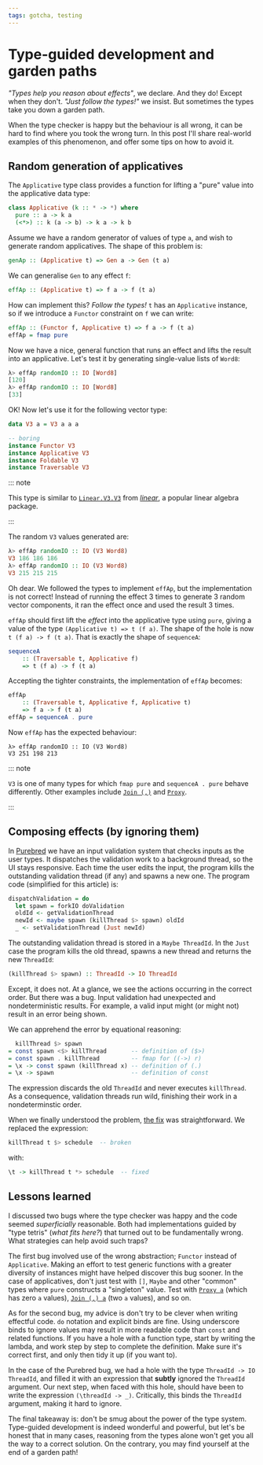 ```yaml
---
tags: gotcha, testing
---
```


# Type-guided development and garden paths

*"Types help you reason about effects"*, we declare.  And they do!
Except when they don't.  *"Just follow the types!"* we insist.  But
sometimes the types take you down a garden path.

When the type checker is happy but the behaviour is all wrong, it
can be hard to find where you took the wrong turn.  In this post
I'll share real-world examples of this phenomenon, and offer some
tips on how to avoid it.

## Random generation of applicatives

The `Applicative` type class provides a function for lifting a
"pure" value into the applicative data type:

```haskell
class Applicative (k :: * -> *) where
  pure :: a -> k a
  (<*>) :: k (a -> b) -> k a -> k b
```

Assume we have a random generator of values of type `a`, and wish to
generate random applicatives.  The shape of this problem is:

```haskell
genAp :: (Applicative t) => Gen a -> Gen (t a)
```

We can generalise `Gen` to any effect `f`:

```haskell
effAp :: (Applicative t) => f a -> f (t a)
```

How can implement this?  *Follow the types!*  `t` has an
`Applicative` instance, so if we introduce a `Functor` constraint on
`f` we can write:

```haskell
effAp :: (Functor f, Applicative t) => f a -> f (t a)
effAp = fmap pure
```

Now we have a nice, general function that runs an effect and lifts
the result into an applicative.  Let's test it by generating
single-value lists of `Word8`:

```haskell
λ> effAp randomIO :: IO [Word8]
[120]
λ> effAp randomIO :: IO [Word8]
[33]
```

OK!  Now let's use it for the following vector type:

```haskell
data V3 a = V3 a a a

-- boring
instance Functor V3
instance Applicative V3
instance Foldable V3
instance Traversable V3
```

::: note

This type is similar to [`Linear.V3.V3`][linear-v3-doc] from
[*linear*][linear-hackage], a popular linear algebra package.

:::

[linear-v3-doc]: https://hackage.haskell.org/package/linear-1.21.5/docs/Linear-V3.html#t:V3
[linear-hackage]: https://hackage.haskell.org/package/linear

The random `V3` values generated are:

```haskell
λ> effAp randomIO :: IO (V3 Word8)
V3 186 186 186
λ> effAp randomIO :: IO (V3 Word8)
V3 215 215 215
```

Oh dear.  We followed the types to implement `effAp`, but the
implementation is not correct!  Instead of running the effect 3
times to generate 3 random vector components, it ran the effect once
and used the result 3 times.

`effAp` should first lift the *effect* into the applicative type
using `pure`, giving a value of the type `(Applicative t) => t (f
a)`.  The shape of the hole is now `t (f a) -> f (t a)`.  That is
exactly the shape of `sequenceA`:

```haskell
sequenceA
    :: (Traversable t, Applicative f)
    => t (f a) -> f (t a)
```

Accepting the tighter constraints, the implementation of `effAp`
becomes:

```haskell
effAp
    :: (Traversable t, Applicative f, Applicative t)
    => f a -> f (t a)
effAp = sequenceA . pure
```

Now `effAp` has the expected behaviour:

```
λ> effAp randomIO :: IO (V3 Word8)
V3 251 198 213
```

::: note

`V3` is one of many types for which `fmap pure` and `sequenceA .
pure` behave differently.  Other examples include [`Join
(,)`][join-doc] and [`Proxy`][proxy-doc].

:::

[join-doc]: https://hackage.haskell.org/package/bifunctors-5.5.11/docs/Data-Bifunctor-Join.html#t:Join
[proxy-doc]: https://hackage.haskell.org/package/base-4.15.0.0/docs/Data-Proxy.html#t:Proxy


## Composing effects (by ignoring them)

In [Purebred][] we have an input validation system that checks
inputs as the user types.  It dispatches the validation work to a
background thread, so the UI stays responsive.  Each time the user
edits the input, the program kills the outstanding validation thread
(if any) and spawns a new one.  The program code (simplified for
this article) is:

[Purebred]: https://github.com/purebred-mua/purebred

```haskell
dispatchValidation = do
  let spawn = forkIO doValidation
  oldId <- getValidationThread
  newId <- maybe spawn (killThread $> spawn) oldId
  _ <- setValidationThread (Just newId)
```

The outstanding validation thread is stored in a `Maybe ThreadId`.
In the `Just` case the program kills the old thread, spawns a new
thread and returns the new `ThreadId`:

```haskell
(killThread $> spawn) :: ThreadId -> IO ThreadId
```

Except, it does not.  At a glance, we see the actions occurring in
the correct order.  But there was a bug.  Input validation had
unexpected and nondeterministic results.  For example, a valid input
might (or might not) result in an error being shown.

We can apprehend the error by equational reasoning:

```haskell
  killThread $> spawn
= const spawn <$> killThread       -- definition of ($>)
= const spawn . killThread         -- fmap for ((->) r)
= \x -> const spawn (killThread x) -- definition of (.)
= \x -> spawn                      -- definition of const
```

The expression discards the old `ThreadId` and never executes
`killThread`.  As a consequence, validation threads run wild,
finishing their work in a nondeterminstic order.

When we finally understood the problem, [the fix][] was
straightforward.  We replaced the expression:

```haskell
killThread t $> schedule  -- broken
```

with:

```haskell
\t -> killThread t *> schedule  -- fixed
```

[the fix]: https://github.com/purebred-mua/purebred/pull/413/commits/4eefd939d4bb201c37e5fe2956e8777e85a6b930

## Lessons learned

I discussed two bugs where the type checker was happy and the code
seemed *superficially* reasonable.  Both had implementations guided
by "type tetris" (*what fits here?*) that turned out to be
fundamentally wrong.  What strategies can help avoid such traps?

The first bug involved use of the wrong abstraction; `Functor`
instead of `Applicative`.  Making an effort to test generic
functions with a greater diversity of instances might have helped
discover this bug sooner.  In the case of applicatives, don't just
test with `[]`, `Maybe` and other "common" types where `pure`
constructs a "singleton" value.  Test with [`Proxy a`][proxy-doc]
(which has zero `a` values), [`Join (,) a`][join-doc] (two `a`
values), and so on.

As for the second bug, my advice is don't try to be clever when
writing effectful code.  `do` notation and explicit binds are fine.
Using underscore binds to ignore values may result in more readable
code than `const` and related functions.  If you have a hole with a
function type, start by writing the lambda, and work step by step to
complete the definition.  Make sure it's correct first, and only
then tidy it up (if you want to).

In the case of the Purebred bug, we had a hole with the type
`ThreadId -> IO ThreadId`, and filled it with an expression that
**subtly** ignored the `ThreadId` argument.  Our next step, when
faced with this hole, should have been to write the expression
`(\threadId -> _)`.  Critically, this binds the `ThreadId` argument,
making it hard to ignore.

The final takeaway is: don't be smug about the power of the type
system.  Type-guided development is indeed wonderful and powerful,
but let's be honest that in many cases, reasoning from the types
alone won't get you all the way to a correct solution.  On the
contrary, you may find yourself at the end of a garden path!
